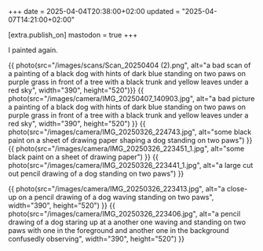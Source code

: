 +++
date = 2025-04-04T20:38:00+02:00
updated = "2025-04-07T14:21:00+02:00"

[extra.publish_on]
mastodon = true
+++

I painted again.

{{ photo(src="/images/scans/Scan_20250404 (2).png", alt="a bad scan of a painting of a black dog with hints of dark blue standing on two paws on purple grass in front of a tree with a black trunk and yellow leaves under a red sky", width="390", height="520")}}
{{ photo(src="/images/camera/IMG_20250407_140903.jpg", alt="a bad picture a painting of a black dog with hints of dark blue standing on two paws on purple grass in front of a tree with a black trunk and yellow leaves under a red sky", width="390", height="520") }}    <!-- more -->
{{ photo(src="/images/camera/IMG_20250326_224743.jpg", alt="some black paint on a sheet of drawing paper shaping a dog standing on two paws") }}
{{ photo(src="/images/camera/IMG_20250326_223451_1.jpg", alt="some black paint on a sheet of drawing paper") }}
{{ photo(src="/images/camera/IMG_20250326_223441_1.jpg", alt="a large cut out pencil drawing of a dog standing on two paws") }}

{{ photo(src="/images/camera/IMG_20250326_223413.jpg", alt="a close-up on a pencil drawing of a dog waving standing on two paws", width="390", height="520") }}
{{ photo(src="/images/camera/IMG_20250326_223406.jpg", alt="a pencil drawing of a dog staring up at a another one waving and standing on two paws with one in the foreground and another one in the background confusedly observing", width="390", height="520") }}
